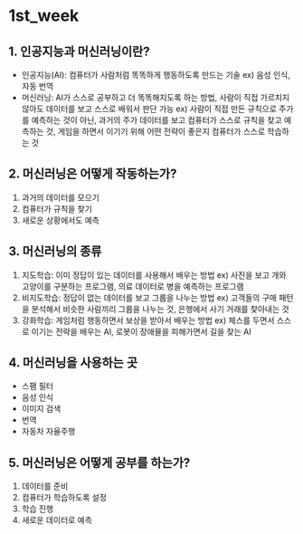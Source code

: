 # 1st_week

## 1. 인공지능과 머신러닝이란?

- 인공지능(AI): 컴퓨터가 사람처럼 똑똑하게 행동하도록 만드는 기술
ex) 음성 인식, 자동 번역
- 머신러닝: AI가 스스로 공부하고 더 똑똑해지도록 하는 방법, 사람이 직접 가르치지 않아도 데이터를 보고 스스로 배워서 판단 가능
ex) 사람이 직접 만든 규칙으로 주가를 예측하는 것이 아닌, 과거의 주가 데이터를 보고 컴퓨터가 스스로 규칙을 찾고 예측하는 것, 게임을 하면서 이기기 위해 어떤 전략이 좋은지 컴퓨터가 스스로 학습하는 것

## 2. 머신러닝은 어떻게 작동하는가?

1. 과거의 데이터를 모으기
2. 컴퓨터가 규칙을 찾기
3. 새로운 상황에서도 예측

## 3. 머신러닝의 종류

1. 지도학습: 이미 정답이 있는 데이터를 사용해서 배우는 방법
ex) 사진을 보고 개와 고양이를 구분하는 프로그램, 의료 데이터로 병을 예측하는 프로그램
2. 비지도학습: 정답이 없는 데이터를 보고 그룹을 나누는 방법
ex) 고객들의 구매 패턴을 분석해서 비슷한 사람끼리 그룹을 나누는 것, 은행에서 사기 거래를 찾아내는 것
3. 강화학습: 게임처럼 행동하면서 보상을 받아서 배우는 방법
ex) 체스를 두면서 스스로 이기는 전략을 배우는 AI, 로봇이 장애물을 피해가면서 길을 찾는 AI

## 4. 머신러닝을 사용하는 곳

- 스팸 필터
- 음성 인식
- 이미지 검색
- 번역
- 자동차 자율주행

## 5. 머신러닝은 어떻게 공부를 하는가?

1. 데이터를 준비
2. 컴퓨터가 학습하도록 설정
3. 학습 진행
4. 새로운 데이터로 예측